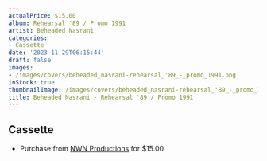 ```yaml
---
actualPrice: $15.00
album: Rehearsal '89 / Promo 1991
artist: Beheaded Nasrani
categories:
- Cassette
date: '2023-11-29T06:15:44'
draft: false
images:
- /images/covers/beheaded_nasrani-rehearsal_'89_-_promo_1991.png
inStock: true
thumbnailImage: /images/covers/beheaded_nasrani-rehearsal_'89_-_promo_1991-thumb.png
title: Beheaded Nasrani - Rehearsal '89 / Promo 1991
---
```


## Cassette
* Purchase from [NWN Productions](http://shop.nwnprod.com/index.php?route=product/product&path=73&product_id=41518&sort=pd.name&order=ASC) for $15.00
